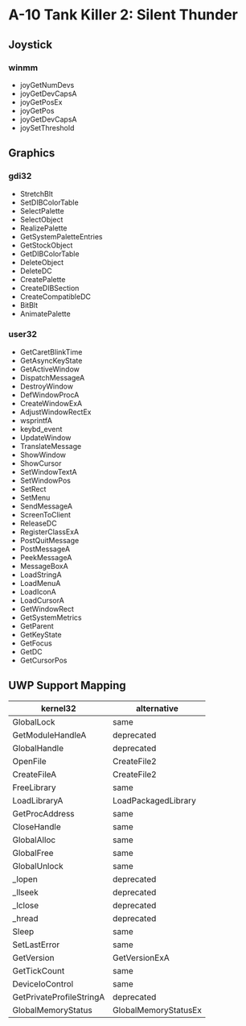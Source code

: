 # A-10 Tank Killer 2: Silent Thunder
## Joystick
### winmm
* joyGetNumDevs
* joyGetDevCapsA
* joyGetPosEx
* joyGetPos
* joyGetDevCapsA
* joySetThreshold

## Graphics
### gdi32
* StretchBlt
* SetDIBColorTable
* SelectPalette
* SelectObject
* RealizePalette
* GetSystemPaletteEntries
* GetStockObject
* GetDIBColorTable
* DeleteObject
* DeleteDC
* CreatePalette
* CreateDIBSection
* CreateCompatibleDC
* BitBlt
* AnimatePalette

### user32
* GetCaretBlinkTime
* GetAsyncKeyState
* GetActiveWindow
* DispatchMessageA
* DestroyWindow
* DefWindowProcA
* CreateWindowExA
* AdjustWindowRectEx
* wsprintfA
* keybd_event
* UpdateWindow
* TranslateMessage
* ShowWindow
* ShowCursor
* SetWindowTextA
* SetWindowPos
* SetRect
* SetMenu
* SendMessageA
* ScreenToClient
* ReleaseDC
* RegisterClassExA
* PostQuitMessage
* PostMessageA
* PeekMessageA
* MessageBoxA
* LoadStringA
* LoadMenuA
* LoadIconA
* LoadCursorA
* GetWindowRect
* GetSystemMetrics
* GetParent
* GetKeyState
* GetFocus
* GetDC
* GetCursorPos


## UWP Support Mapping
| kernel32                 | alternative          |
|--------------------------|----------------------|
| GlobalLock               | same                 |
| GetModuleHandleA         | deprecated           |
| GlobalHandle             | deprecated           |
| OpenFile                 | CreateFile2          |
| CreateFileA              | CreateFile2          |
| FreeLibrary              | same                 |
| LoadLibraryA             | LoadPackagedLibrary  |
| GetProcAddress           | same                 |
| CloseHandle              | same                 |
| GlobalAlloc              | same                 |
| GlobalFree               | same                 |
| GlobalUnlock             | same                 |
| _lopen                   | deprecated           |
| _llseek                  | deprecated           |
| _lclose                  | deprecated           |
| _hread                   | deprecated           |
| Sleep                    | same                 |
| SetLastError             | same                 |
| GetVersion               | GetVersionExA        |
| GetTickCount             | same                 |
| DeviceIoControl          | same                 |
| GetPrivateProfileStringA | deprecated           |
| GlobalMemoryStatus       | GlobalMemoryStatusEx |
